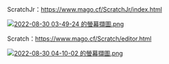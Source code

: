 ScratchJr：https://www.mago.cf/ScratchJr/index.html


[![2022-08-30 03-49-24 的螢幕擷圖.png](:/ce733e8b576c40eca9c48b7d26e99938)](https://www.mago.cf/ScratchJr/index.html)


Scratch：https://www.mago.cf/Scratch/editor.html


[![2022-08-30 04-10-02 的螢幕擷圖.png](:/bfb987fd8faf42edbe16bdcdab910ccc)](https://www.mago.cf/Scratch/editor.html)
